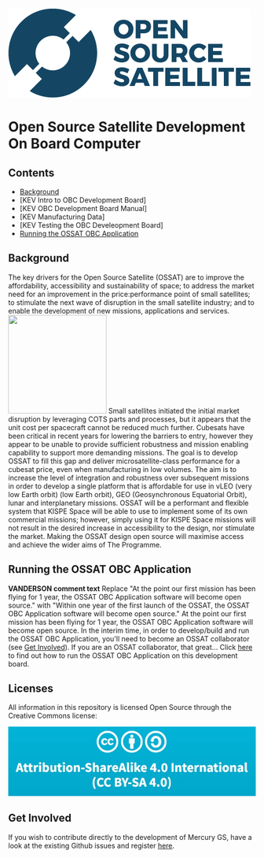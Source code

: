 ![](gui_assets/OSSAT-LOGO-BLUE.png)
# Open Source Satellite Development On Board Computer

## Contents
- [Background](#background)
- [KEV Intro to OBC Development Board]
- [KEV OBC Development Board Manual]
- [KEV Manufacturing Data]
- [KEV Testing the OBC Develeopment Board]
- [Running the OSSAT OBC Application](#running-the-ossat-obc-application)

## Background
The key drivers for the Open Source Satellite (OSSAT) are to improve the affordability, accessibility and
sustainability of space; to address the market need for an improvement in the
price:performance point of small satellites; to stimulate the next wave of disruption
in the small satellite industry; and to enable the development of new missions,
applications and services.
<img src="[https://image-url.type](https://github.com/Open-Source-Satellite/OSSAT_OBC_Dev_Board/blob/main/gui_assets/OSSAT_History.jpg)" width="200" height="200"/>
Small satellites initiated the initial market
disruption by leveraging COTS parts and
processes, but it appears that the unit cost
per spacecraft cannot be reduced much
further.
Cubesats have been critical in recent years for
lowering the barriers to entry, however they
appear to be unable to provide sufficient
robustness and mission enabling capability to
support more demanding missions.
The goal is to develop OSSAT to fill this gap and deliver microsatellite-class
performance for a cubesat price, even when manufacturing in low volumes. The
aim is to increase the level of integration and robustness over subsequent missions
in order to develop a single platform that is affordable for use in vLEO (very low
Earth orbit) (low Earth orbit), GEO (Geosynchronous Equatorial Orbit), lunar and
interplanetary missions.
OSSAT will be a performant and flexible
system that KISPE Space will be able to use to implement some of its own
commercial missions; however, simply using it for KISPE Space missions will not
result in the desired increase in accessibility to the design, nor stimulate the
market.
Making the OSSAT design open source will maximise access and achieve the wider aims of The
Programme.

## Running the OSSAT OBC Application
**VANDERSON comment text** Replace "At the point our first mission has been flying for 1 year, the OSSAT OBC Application software will become open source." with "Within one year of the first launch of the OSSAT, the OSSAT OBC Application software will become open source."
At the point our first mission has been flying for 1 year, the OSSAT OBC Application software will become open source. In the interim time, in order to develop/build and run the OSSAT OBC Application, you'll need to become an OSSAT collaborator (see [Get Involved](#get-involved])).
If you are an OSSAT collaborator, that great... Click [here](/OBC_CODE_README.md) to find out how to run the OSSAT OBC Application on this development board.

## Licenses
All information in this repository is licensed Open Source through the Creative Commons license:

![](gui_assets/CC-BY-SA.jpg)

## Get Involved
If you wish to contribute directly to the development of Mercury GS, have a look at the existing Github issues and register [here](https://www.opensourcesatellite.org/register/).
